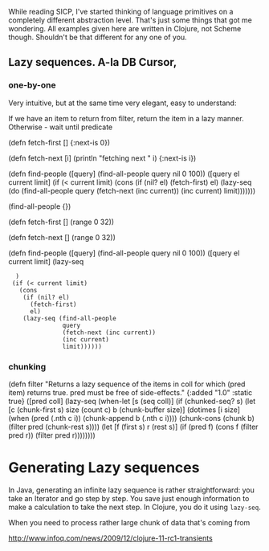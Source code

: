 

While reading SICP, I've started thinking of language primitives on a completely different abstraction level. That's just some things that got me wondering. All examples given here are written in Clojure, not Scheme though. Shouldn't be that different for any one of you.

## Lazy sequences. A-la DB Cursor,

### one-by-one

Very intuitive, but at the same time very elegant, easy to understand:

If we have an item to return from filter, return the item in a lazy manner. Otherwise - wait until predicate

(defn fetch-first
  []
  {:next-is 0})

(defn fetch-next
  [i]
  (println "fetching next " i)
  {:next-is i})

(defn find-people
  ([query] (find-all-people query nil 0 100))
  ([query el current limit]
     (if (< current limit)
       (cons
        (if (nil? el)
          (fetch-first)
          el)
        (lazy-seq (do
                    (find-all-people
                     query
                     (fetch-next (inc current))
                     (inc current)
                     limit)))))))

(find-all-people {})



(defn fetch-first
  []
  (range 0 32))


(defn fetch-next
  []
  (range 0 32))


(defn find-people
  ([query] (find-all-people query nil 0 100))
  ([query el current limit]
     (lazy-seq

      )
     (if (< current limit)
       (cons
        (if (nil? el)
          (fetch-first)
          el)
        (lazy-seq (find-all-people
                   query
                   (fetch-next (inc current))
                   (inc current)
                   limit))))))

### chunking

(defn filter
  "Returns a lazy sequence of the items in coll for which
  (pred item) returns true. pred must be free of side-effects."
  {:added "1.0"
   :static true}
  ([pred coll]
   (lazy-seq
    (when-let [s (seq coll)]
      (if (chunked-seq? s)
        (let [c (chunk-first s)
              size (count c)
              b (chunk-buffer size)]
          (dotimes [i size]
              (when (pred (.nth c i))
                (chunk-append b (.nth c i))))
          (chunk-cons (chunk b) (filter pred (chunk-rest s))))
        (let [f (first s) r (rest s)]
          (if (pred f)
            (cons f (filter pred r))
            (filter pred r))))))))



# Generating Lazy sequences

In Java, generating an infinite lazy sequence is rather straightforward: you take an Iterator and go step by step.
You save just enough information to make a calculation to take the next step. In Clojure, you do it using
`lazy-seq`.

When you need to process rather large chunk of data that's coming from



http://www.infoq.com/news/2009/12/clojure-11-rc1-transients
